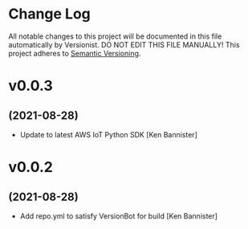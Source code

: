 # Change Log

All notable changes to this project will be documented in this file
automatically by Versionist. DO NOT EDIT THIS FILE MANUALLY!
This project adheres to [Semantic Versioning](http://semver.org/).

# v0.0.3
## (2021-08-28)

* Update to latest AWS IoT Python SDK [Ken Bannister]

# v0.0.2
## (2021-08-28)

* Add repo.yml to satisfy VersionBot for build [Ken Bannister]
